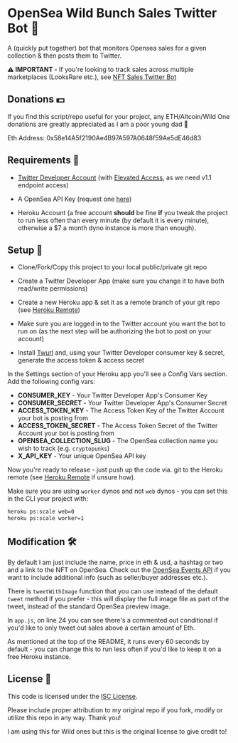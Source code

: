# OpenSea Wild Bunch Sales Twitter Bot 🤖

A (quickly put together) bot that monitors Opensea sales for a given collection & then posts them to Twitter.

**⚠️ IMPORTANT -** If you're looking to track sales across multiple marketplaces (LooksRare etc.), see [NFT Sales Twitter Bot](https://github.com/dsgriffin/nft-sales-twitter-bot)

## Donations 💵

If you find this script/repo useful for your project, any ETH/Altcoin/Wild One donations are greatly appreciated as I am a poor young dad 🙏

Eth Address: 0x58e14A5f2190Ae4B97A597A0648f59Ae5dE46d83

## Requirements 📝

- [Twitter Developer Account](https://developer.twitter.com/en/apply-for-access) (with [Elevated Access](https://developer.twitter.com/en/portal/products/elevated), as we need v1.1 endpoint access)

- A OpenSea API Key (request one [here](https://docs.opensea.io/reference/api-overview))

- Heroku Account (a free account **should** be fine **if** you tweak the project to run less often than every minute (by default it is every minute), otherwise a $7 a month dyno instance is more than enough).

## Setup 🔧

- Clone/Fork/Copy this project to your local public/private git repo

- Create a Twitter Developer App (make sure you change it to have both read/write permissions)

- Create a new Heroku app & set it as a remote branch of your git repo (see [Heroku Remote](https://devcenter.heroku.com/articles/git#creating-a-heroku-remote))

- Make sure you are logged in to the Twitter account you want the bot to run on (as the next step will be authorizing the bot to post on your account)

- Install [Twurl](https://github.com/twitter/twurl) and, using your Twitter Developer consumer key & secret, generate the access token & access secret

In the Settings section of your Heroku app you'll see a Config Vars section. Add the following config vars:

- **CONSUMER_KEY** - Your Twitter Developer App's Consumer Key
- **CONSUMER_SECRET** - Your Twitter Developer App's Consumer Secret
- **ACCESS_TOKEN_KEY** - The Access Token Key of the Twitter Account your bot is posting from
- **ACCESS_TOKEN_SECRET** - The Access Token Secret of the Twitter Account your bot is posting from
- **OPENSEA_COLLECTION_SLUG** - The OpenSea collection name you wish to track (e.g. `cryptopunks`)
- **X_API_KEY** - Your unique OpenSea API key

Now you're ready to release - just push up the code via. git to the Heroku remote (see [Heroku Remote](https://devcenter.heroku.com/articles/git#creating-a-heroku-remote) if unsure how).

Make sure you are using `worker` dynos and not `web` dynos - you can set this in the CLI your project with:

```sh
heroku ps:scale web=0
heroku ps:scale worker=1
```

## Modification 🛠

By default I am just include the name, price in eth & usd, a hashtag or two and a link to the NFT on OpenSea. Check out the [OpenSea Events API](https://docs.opensea.io/reference#retrieving-asset-events) if you want to include additional info (such as seller/buyer addresses etc.).

There is `tweetWithImage` function that you can use instead of the default `tweet` method if you prefer - this will display the full image file as part of the tweet, instead of the standard OpenSea preview image.

In `app.js`, on line 24 you can see there's a commented out conditional if you'd like to only tweet out sales above a certain amount of Eth.

As mentioned at the top of the README, it runs every 60 seconds by default - you can change this to run less often if you'd like to keep it on a free Heroku instance.

## License 📃

This code is licensed under the [ISC License](https://choosealicense.com/licenses/isc/).

Please include proper attribution to my original repo if you fork, modify or utilize this repo in any way. Thank you!

I am using this for Wild ones but this is the original license to give credit to!
